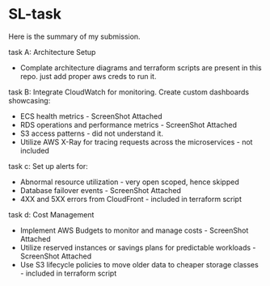 # SL-task

Here is the summary of my submission.

task A: Architecture Setup
- Complate architecture diagrams and terraform scripts are present in this repo. just add proper aws creds to run it.

task B: Integrate CloudWatch for monitoring. Create custom dashboards showcasing:
- ECS health metrics - ScreenShot Attached
- RDS operations and performance metrics  - ScreenShot Attached
- S3 access patterns - did not understand it.
- Utilize AWS X-Ray for tracing requests across the microservices - not included

task c: Set up alerts for:
- Abnormal resource utilization - very open scoped, hence skipped
- Database failover events - ScreenShot Attached
- 4XX and 5XX errors from CloudFront - included in terraform script

task d: Cost Management
- Implement AWS Budgets to monitor and manage costs - ScreenShot Attached
- Utilize reserved instances or savings plans for predictable workloads - ScreenShot Attached
- Use S3 lifecycle policies to move older data to cheaper storage classes - included in terraform script
